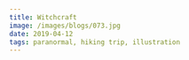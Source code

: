 ```yaml
---
title: Witchcraft
image: /images/blogs/073.jpg
date: 2019-04-12
tags: paranormal, hiking trip, illustration
---
```

